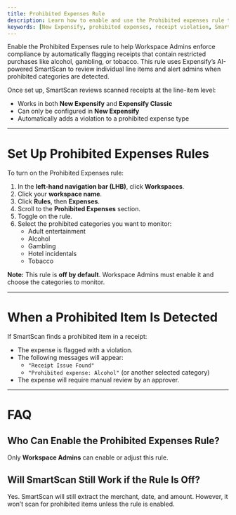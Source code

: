 ```yaml
---
title: Prohibited Expenses Rule
description: Learn how to enable and use the Prohibited expenses rule to automatically flag receipts with restricted items such as alcohol, gambling, or tobacco.
keywords: [New Expensify, prohibited expenses, receipt violation, SmartScan, alcohol, gambling, expense rules, workspace settings, line item compliance]
---
```


Enable the Prohibited Expenses rule to help Workspace Admins enforce compliance by automatically flagging receipts that contain restricted purchases like alcohol, gambling, or tobacco. This rule uses Expensify’s AI-powered SmartScan to review individual line items and alert admins when prohibited categories are detected.

Once set up, SmartScan reviews scanned receipts at the line-item level:

- Works in both **New Expensify** and **Expensify Classic**
- Can only be configured in **New Expensify**
- Automatically adds a violation to a prohibited expense type

---

# Set Up Prohibited Expenses Rules 

To turn on the Prohibited Expenses rule:

1. In the **left-hand navigation bar (LHB)**, click **Workspaces**.
2. Click your **workspace name**.
3. Click **Rules**, then **Expenses**.
4. Scroll to the **Prohibited Expenses** section.
5. Toggle on the rule.
6. Select the prohibited categories you want to monitor:
   - Adult entertainment
   - Alcohol
   - Gambling
   - Hotel incidentals
   - Tobacco

**Note:** This rule is **off by default**. Workspace Admins must enable it and choose the categories to monitor.

---

# When a Prohibited Item Is Detected

If SmartScan finds a prohibited item in a receipt:

- The expense is flagged with a violation.
- The following messages will appear:
  - `"Receipt Issue Found"`
  - `"Prohibited expense: Alcohol"` (or another selected category)
- The expense will require manual review by an approver.

---

# FAQ

## Who Can Enable the Prohibited Expenses Rule?

Only **Workspace Admins** can enable or adjust this rule.

## Will SmartScan Still Work if the Rule Is Off?

Yes. SmartScan will still extract the merchant, date, and amount. However, it won’t scan for prohibited items unless the rule is enabled.

